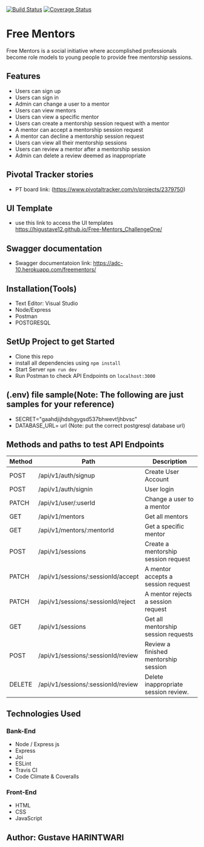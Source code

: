 [![Build Status](https://travis-ci.org/higustave12/Free-Mentors_ChallengeOne.svg?branch=develop)](https://travis-ci.org/higustave12/Free-Mentors_ChallengeOne)
[![Coverage Status](https://coveralls.io/repos/github/higustave12/Free-Mentors_ChallengeOne/badge.svg?branch=develop)](https://coveralls.io/github/higustave12/Free-Mentors_ChallengeOne?branch=develop)

# Free Mentors
Free Mentors is a social initiative where accomplished professionals become role models to young people to provide free mentorship sessions.

## Features
* Users can sign up
* Users can sign in
* Admin can change a user to a mentor
* Users can view mentors
* Users can view a specific mentor
* Users can create a mentorship session request with a mentor
* A mentor can accept a mentorship session request
* A mentor can decline a mentorship session request
* Users can view all their mentorship sessions
* Users can review a mentor after a mentorship session
* Admin can delete a review deemed as inappropriate

## Pivotal Tracker stories
* PT board link: (https://www.pivotaltracker.com/n/projects/2379750)

## UI Template
* use this link to access the UI templates  https://higustave12.github.io/Free-Mentors_ChallengeOne/

## Swagger documentation
* Swagger documentatoion link: https://adc-10.herokuapp.com/freementors/

## Installation(Tools)
* Text Editor: Visual Studio
* Node/Express
* Postman
* POSTGRESQL

## SetUp Project to get Started
* Clone this repo 
* install all dependencies using 
```npm install```
* Start Server 
```npm run dev```
* Run Postman to check API Endpoints on 
```localhost:3000``` 
## (.env) file sample(Note: The following are just samples for your reference)
* SECRET="gaahdjijhdshgygsd537bhwevt!jhbvsc"
* DATABASE_URL= url (Note: put the correct postgresql database url)

## Methods and paths to test API Endpoints

| Method      | Path                                                           | Description                          |
|-------------|----------------------------------------------------------------|--------------------------------------|
| POST        | /api/v1/auth/signup                                            | Create User Account                  |
| POST        | /api/v1/auth/signin                                            | User login                           |
| PATCH       | /api/v1/user/:userId                                           | Change a user to a mentor            |
| GET         | /api/v1/mentors                                                | Get all mentors                      |
| GET         | /api/v1/mentors/:mentorId                                      | Get a specific mentor                |
| POST        | /api/v1/sessions                                               | Create a mentorship session request  |
| PATCH       | /api/v1/sessions/:sessionId/accept                             | A mentor accepts a session request   |
| PATCH       | /api/v1/sessions/:sessionId/reject                             | A mentor rejects a session request   |
| GET         | /api/v1/sessions                                               | Get all mentorship session requests  |
| POST        | /api/v1/sessions/:sessionId/review                             | Review a finished mentorship session |
| DELETE      | /api/v1/sessions/:sessionId/review                             | Delete inappropriate session review. |

## Technologies Used

### Bank-End
* Node / Express js
* Express
* Joi
* ESLint
* Travis CI
* Code Climate & Coveralls

### Front-End
* HTML
* CSS
* JavaScript

## Author: Gustave HARINTWARI 
